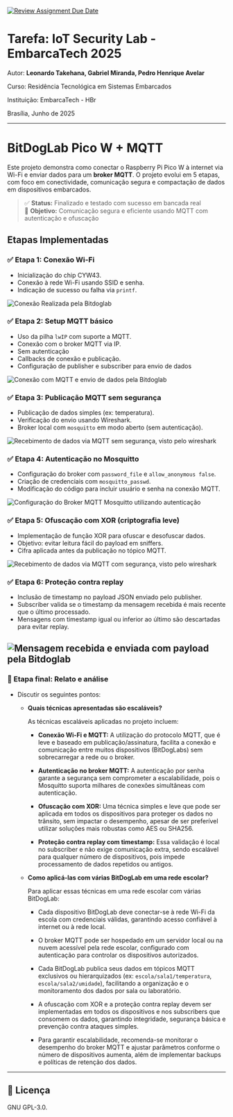 [![Review Assignment Due Date](https://classroom.github.com/assets/deadline-readme-button-22041afd0340ce965d47ae6ef1cefeee28c7c493a6346c4f15d667ab976d596c.svg)](https://classroom.github.com/a/G8V_0Zaq)

# Tarefa: IoT Security Lab - EmbarcaTech 2025

Autor: **Leonardo Takehana, Gabriel Miranda, Pedro Henrique Avelar**

Curso: Residência Tecnológica em Sistemas Embarcados

Instituição: EmbarcaTech - HBr

Brasília, Junho de 2025

---

# BitDogLab Pico W + MQTT

Este projeto demonstra como conectar o Raspberry Pi Pico W à internet via Wi-Fi e enviar dados para um **broker MQTT**. O projeto evolui em 5 etapas, com foco em conectividade, comunicação segura e compactação de dados em dispositivos embarcados.

> ✅ **Status:** Finalizado e testado com sucesso em bancada real  
> 🎯 **Objetivo:** Comunicação segura e eficiente usando MQTT com autenticação e ofuscação


## Etapas Implementadas

### ✅ Etapa 1: Conexão Wi-Fi

- Inicialização do chip CYW43.
- Conexão à rede Wi-Fi usando SSID e senha.
- Indicação de sucesso ou falha via `printf`.

![Conexão Realizada pela Bitdoglab](images/conexao.png)


### ✅ Etapa 2: Setup MQTT básico

- Uso da pilha `lwIP` com suporte a MQTT.
- Conexão com o broker MQTT via IP.
- Sem autenticação
- Callbacks de conexão e publicação.
- Configuração de publisher e subscriber para envio de dados

![Conexão com MQTT e envio de dados pela Bitdoglab](images/envioDados.png)


### ✅ Etapa 3: Publicação MQTT sem segurança

- Publicação de dados simples (ex: temperatura).
- Verificação do envio usando Wireshark.
- Broker local com `mosquitto` em modo aberto (sem autenticação).

![Recebimento de dados via MQTT sem segurança, visto pelo wireshark](images/semCriptografia.png)


### ✅ Etapa 4: Autenticação no Mosquitto

- Configuração do broker com `password_file` e `allow_anonymous false`.
- Criação de credenciais com `mosquitto_passwd`.
- Modificação do código para incluir usuário e senha na conexão MQTT.

![Configuração do Broker MQTT Mosquitto utilizando autenticação](images/MqttConfig.png)



### ✅ Etapa 5: Ofuscação com XOR (criptografia leve)

- Implementação de função XOR para ofuscar e desofuscar dados.
- Objetivo: evitar leitura fácil do payload em sniffers.
- Cifra aplicada antes da publicação no tópico MQTT.

![Recebimento de dados via MQTT com segurança, visto pelo wireshark](images/comCriptografia.png)

### ✅ Etapa 6: Proteção contra replay

- Inclusão de timestamp no payload JSON enviado pelo publisher.  
- Subscriber valida se o timestamp da mensagem recebida é mais recente que o último processado.  
- Mensagens com timestamp igual ou inferior ao último são descartadas para evitar replay.  

![Mensagem recebida e enviada com payload pela Bitdoglab](images/payload.png)
---
### 🏁 Etapa final: Relato e análise

- Discutir os seguintes pontos:

  - **Quais técnicas apresentadas são escaláveis?**

    As técnicas escaláveis aplicadas no projeto incluem:

    - **Conexão Wi-Fi e MQTT:** A utilização do protocolo MQTT, que é leve e baseado em publicação/assinatura, facilita a conexão e comunicação entre muitos dispositivos (BitDogLabs) sem sobrecarregar a rede ou o broker.
    
    - **Autenticação no broker MQTT:** A autenticação por senha garante a segurança sem comprometer a escalabilidade, pois o Mosquitto suporta milhares de conexões simultâneas com autenticação.
    
    - **Ofuscação com XOR:** Uma técnica simples e leve que pode ser aplicada em todos os dispositivos para proteger os dados no trânsito, sem impactar o desempenho, apesar de ser preferível utilizar soluções mais robustas como AES ou SHA256.
    
    - **Proteção contra replay com timestamp:** Essa validação é local no subscriber e não exige comunicação extra, sendo escalável para qualquer número de dispositivos, pois impede processamento de dados repetidos ou antigos.

  - **Como aplicá-las com várias BitDogLab em uma rede escolar?**

    Para aplicar essas técnicas em uma rede escolar com várias BitDogLab:

    - Cada dispositivo BitDogLab deve conectar-se à rede Wi-Fi da escola com credenciais válidas, garantindo acesso confiável à internet ou à rede local.

    - O broker MQTT pode ser hospedado em um servidor local ou na nuvem acessível pela rede escolar, configurado com autenticação para controlar os dispositivos autorizados.

    - Cada BitDogLab publica seus dados em tópicos MQTT exclusivos ou hierarquizados (ex: `escola/sala1/temperatura`, `escola/sala2/umidade`), facilitando a organização e o monitoramento dos dados por sala ou laboratório.

    - A ofuscação com XOR e a proteção contra replay devem ser implementadas em todos os dispositivos e nos subscribers que consomem os dados, garantindo integridade, segurança básica e prevenção contra ataques simples.

    - Para garantir escalabilidade, recomenda-se monitorar o desempenho do broker MQTT e ajustar parâmetros conforme o número de dispositivos aumenta, além de implementar backups e políticas de retenção dos dados.

---

## 📜 Licença
GNU GPL-3.0.
